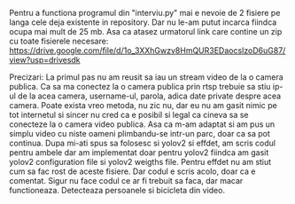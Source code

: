 Pentru a functiona programul din "interviu.py" mai e nevoie de 2 fisiere pe langa cele deja existente in repository. Dar nu le-am putut incarca fiindca ocupa mai mult de 25 mb. Asa ca atasez urmatorul link care contine un zip cu toate fisierele necesare: https://drive.google.com/file/d/1o_3XXhGwzv8HmQUR3EDaocsIzoD6uG87/view?usp=drivesdk

Precizari:
La primul pas nu am reusit sa iau un stream video de la o camera publica. Ca sa ma conectez la o camera publica prin rtsp trebuie sa stiu ip-ul de la acea camera, username-ul, parola, adica date private despre acea camera. Poate exista vreo metoda, nu zic nu, dar eu nu am gasit nimic pe tot internetul si sincer nu cred ca e posibil si legal ca cineva sa se conecteze la o camera video publica. Asa ca m-am adaptat si am pus un simplu video cu niste oameni plimbandu-se intr-un parc, doar ca sa pot continua. Dupa mi-ati spus sa folosesc si yolov2 si effdet, am scris codul pentru ambele dar am implementat doar pentru yolov2 fiindca am gasit yolov2 configuration file si yolov2 weigths file. Pentru effdet nu am stiut cum sa fac rost de aceste fisiere. Dar codul e scris acolo, doar ca e comentat. Sigur nu face codul ce ar fi trebuit sa faca, dar macar functioneaza. Detecteaza persoanele si bicicleta din video.
